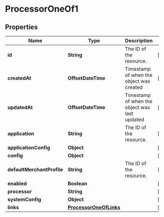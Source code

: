 

# ProcessorOneOf1


## Properties

| Name | Type | Description | Notes |
|------------ | ------------- | ------------- | -------------|
|**id** | **String** | The ID of the resource. |  [optional] |
|**createdAt** | **OffsetDateTime** | Timestamp of when the object was created |  [optional] |
|**updatedAt** | **OffsetDateTime** | Timestamp of when the object was last updated |  [optional] |
|**application** | **String** | The ID of the resource. |  [optional] |
|**applicationConfig** | **Object** |  |  [optional] |
|**config** | **Object** |  |  [optional] |
|**defaultMerchantProfile** | **String** | The ID of the resource. |  [optional] |
|**enabled** | **Boolean** |  |  [optional] |
|**processor** | **String** |  |  [optional] |
|**systemConfig** | **Object** |  |  [optional] |
|**links** | [**ProcessorOneOfLinks**](ProcessorOneOfLinks.md) |  |  [optional] |



